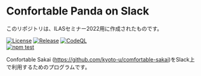 # Confortable Panda on Slack
このリポジトリは、ILASセミナー2022用に作成されたものです。

[![License](https://img.shields.io/github/license/kyoto-u/ilas2022?color=orange)](https://github.com/kyoto-u/ilas2022/blob/master/LICENSE)
[![Release](https://img.shields.io/github/v/release/kyoto-u/ilas2022?include_prereleases)](https://github.com/kyoto-u/ilas2022/releases)
[![CodeQL](https://github.com/kyoto-u/ilas2022/actions/workflows/codeql-analysis.yml/badge.svg)](https://github.com/kyoto-u/ilas2022/actions/workflows/codeql-analysis.yml)  
[![npm test](https://github.com/kyoto-u/ilas2022/actions/workflows/npm_tests.yml/badge.svg)](https://github.com/kyoto-u/ilas2022/actions/workflows/npm_tests.yml)

Confortable Sakai (https://github.com/kyoto-u/comfortable-sakai)をSlack上で利用するためのプログラムです。 

## 
